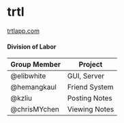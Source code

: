 # trtl
[trtlapp.com](trtlapp.com)

#### Division of Labor
| Group Member | Project|
| -------------|--------|
| @elibwhite | GUI, Server |
| @hemangkaul | Friend System |
| @kzliu | Posting Notes |
| @chrisMYchen | Viewing Notes |
